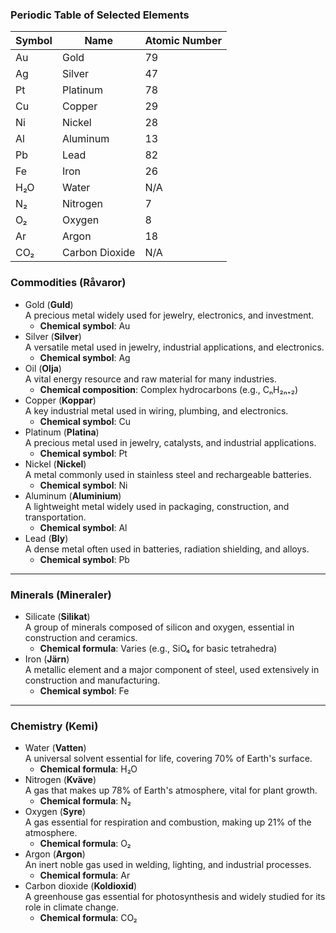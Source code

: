 ### Periodic Table of Selected Elements

| **Symbol** | **Name**          | **Atomic Number** |
|------------|-------------------|--------------------|
| Au         | Gold              | 79                |
| Ag         | Silver            | 47                |
| Pt         | Platinum          | 78                |
| Cu         | Copper            | 29                |
| Ni         | Nickel            | 28                |
| Al         | Aluminum          | 13                |
| Pb         | Lead              | 82                |
| Fe         | Iron              | 26                |
| H₂O        | Water             | N/A               |
| N₂         | Nitrogen          | 7                 |
| O₂         | Oxygen            | 8                 |
| Ar         | Argon             | 18                |
| CO₂        | Carbon Dioxide    | N/A               |



### **Commodities (Råvaror)**

- Gold (**Guld**)  
  A precious metal widely used for jewelry, electronics, and investment.
    - **Chemical symbol**: Au
- Silver (**Silver**)  
  A versatile metal used in jewelry, industrial applications, and electronics.
    - **Chemical symbol**: Ag
- Oil (**Olja**)  
  A vital energy resource and raw material for many industries.
    - **Chemical composition**: Complex hydrocarbons (e.g., CₙH₂ₙ₊₂)
- Copper (**Koppar**)  
  A key industrial metal used in wiring, plumbing, and electronics.
    - **Chemical symbol**: Cu
- Platinum (**Platina**)  
  A precious metal used in jewelry, catalysts, and industrial applications.
    - **Chemical symbol**: Pt
- Nickel (**Nickel**)  
  A metal commonly used in stainless steel and rechargeable batteries.
    - **Chemical symbol**: Ni
- Aluminum (**Aluminium**)  
  A lightweight metal widely used in packaging, construction, and transportation.
    - **Chemical symbol**: Al
- Lead (**Bly**)  
  A dense metal often used in batteries, radiation shielding, and alloys.
    - **Chemical symbol**: Pb

---

### **Minerals (Mineraler)**

- Silicate (**Silikat**)  
  A group of minerals composed of silicon and oxygen, essential in construction and ceramics.
    - **Chemical formula**: Varies (e.g., SiO₄ for basic tetrahedra)
- Iron (**Järn**)  
  A metallic element and a major component of steel, used extensively in construction and manufacturing.
    - **Chemical symbol**: Fe

---

### **Chemistry (Kemi)**

- Water (**Vatten**)  
  A universal solvent essential for life, covering 70% of Earth's surface.
    - **Chemical formula**: H₂O
- Nitrogen (**Kväve**)  
  A gas that makes up 78% of Earth's atmosphere, vital for plant growth.
    - **Chemical formula**: N₂
- Oxygen (**Syre**)  
  A gas essential for respiration and combustion, making up 21% of the atmosphere.
    - **Chemical formula**: O₂
- Argon (**Argon**)  
  An inert noble gas used in welding, lighting, and industrial processes.
    - **Chemical formula**: Ar
- Carbon dioxide (**Koldioxid**)  
  A greenhouse gas essential for photosynthesis and widely studied for its role in climate change.
    - **Chemical formula**: CO₂  